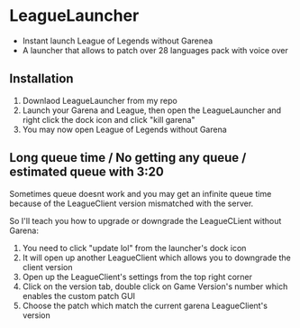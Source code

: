 # LeagueLauncher
- Instant launch League of Legends without Garenea
- A launcher that allows to patch over 28 languages pack with voice over

## Installation
1. Downlaod LeagueLauncher from my repo
2. Launch your Garena and League, then open the LeagueLauncher and right click the dock icon and click "kill garena"
3. You may now open League of Legends without Garena

## Long queue time / No getting any queue / estimated queue with 3:20
Sometimes queue doesnt work and you may get an infinite queue time because of the LeagueClient version mismatched with the server.

So I'll teach you how to upgrade or downgrade the LeagueCLient without Garena:
1. You need to click "update lol" from the launcher's dock icon
2. It will open up another LeagueClient which allows you to downgrade the client version
3. Open up the LeagueClient's settings from the top right corner
4. Click on the version tab, double click on Game Version's number which enables the custom patch GUI
5. Choose the patch which match the current garena LeagueClient's version
